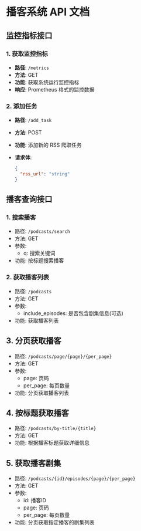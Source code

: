 # 播客系统 API 文档

## 监控指标接口

### 1. 获取监控指标

- **路径**: `/metrics`
- **方法**: GET
- **功能**: 获取系统运行监控指标
- **响应**: Prometheus 格式的监控数据

### 2. 添加任务

- **路径**: `/add_task`
- **方法**: POST
- **功能**: 添加新的 RSS 爬取任务
- **请求体**:

  ```json
  {
    "rss_url": "string"
  }

## 播客查询接口

### 1. 搜索播客

- 路径: `/podcasts/search`
- 方法: GET
- 参数:
  - q: 搜索关键词
- 功能: 按标题搜索播客

### 2. 获取播客列表

- 路径: `/podcasts`
- 方法: GET
- 参数:
  - include_episodes: 是否包含剧集信息(可选)
- 功能: 获取播客列表

## 3. 分页获取播客

- 路径: `/podcasts/page/{page}/{per_page}`
- 方法: GET
- 参数:
  - page: 页码
  - per_page: 每页数量
- 功能: 分页获取播客列表

## 4. 按标题获取播客

- 路径: `/podcasts/by-title/{title}`
- 方法: GET
- 功能: 根据播客标题获取详细信息

## 5. 获取播客剧集

- 路径: `/podcasts/{id}/episodes/{page}/{per_page}`
- 方法: GET
- 参数:
  - id: 播客ID
  - page: 页码
  - per_page: 每页数量
- 功能: 分页获取指定播客的剧集列表
